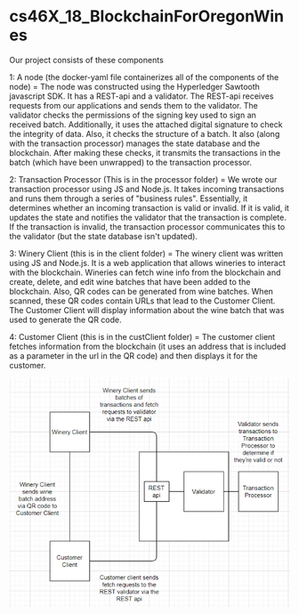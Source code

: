 # cs46X_18_BlockchainForOregonWines
Our project consists of these components

1:     A node (the docker-yaml file containerizes all of the components of the node) = The node was constructed using the Hyperledger Sawtooth     javascript SDK.  It has a REST-api and a validator. 
    The REST-api receives requests from our applications and sends them to the validator.  The validator checks the permissions
    of the signing key used to sign an received batch.  Additionally, it uses the attached digital signature to check the integrity
    of data.  Also, it checks the structure of a batch.  It also (along with the transaction processor) manages the state database and the
    blockchain.  After making these checks, it transmits the transactions in the batch (which have been unwrapped) to the transaction processor.

2:  Transaction Processor (This is in the processor folder) = We wrote our transaction processor using JS and Node.js.  It takes incoming transactions and runs them through a series of "business rules".
    Essentially, it determines whether an incoming transaction is valid or invalid.  If it is valid, it updates the state and notifies the validator that the transaction
    is complete.  If the transaction is invalid, the transaction processor communicates this to the validator (but the state database isn't updated).

3:  Winery Client (this is in the client folder) = The winery client was written using JS and Node.js.  It is a web application that allows wineries to interact with the blockchain.  Wineries can fetch wine info from the blockchain and
    create, delete, and edit wine batches that have been added to the blockchain.  Also, QR codes can be generated from wine batches.  When scanned, these QR codes contain URLs that lead to the Customer Client.  The Customer Client will
    display information about the wine batch that was used to generate the QR code.

4:  Customer Client (this is in the custClient folder) = The customer client fetches information from the blockchain (it uses an address that is
    included as a parameter in the url in the QR code) and then displays it for the customer.

![](projecto.PNG)

